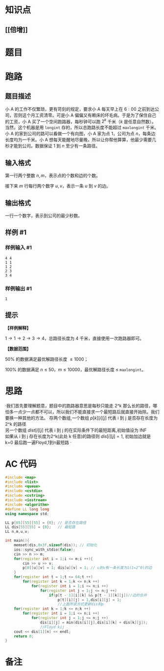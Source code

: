 # 知识点
  ## [[倍增]]
# 题目
 # 跑路

## 题目描述

小 A 的工作不仅繁琐，更有苛刻的规定，要求小 A 每天早上在 $6:00$ 之前到达公司，否则这个月工资清零。可是小 A 偏偏又有赖床的坏毛病。于是为了保住自己的工资，小 A 买了一个空间跑路器，每秒钟可以跑 $2^k$ 千米（$k$ 是任意自然数）。当然，这个机器是用 `longint` 存的，所以总跑路长度不能超过 `maxlongint` 千米。小 A 的家到公司的路可以看做一个有向图，小 A 家为点 $1$，公司为点 $n$，每条边长度均为一千米。小 A 想每天能醒地尽量晚，所以让你帮他算算，他最少需要几秒才能到公司。数据保证 $1$ 到 $n$ 至少有一条路径。

## 输入格式

第一行两个整数 $n,m$，表示点的个数和边的个数。

接下来 $m$ 行每行两个数字 $u,v$，表示一条 $u$ 到 $v$ 的边。

## 输出格式

一行一个数字，表示到公司的最少秒数。

## 样例 #1

### 样例输入 #1

```
4 4
1 1
1 2
2 3
3 4
```

### 样例输出 #1

```
1
```

## 提示

**【样例解释】**

$1 \to 1 \to 2 \to 3 \to 4$，总路径长度为 $4$ 千米，直接使用一次跑路器即可。

**【数据范围】**

$50\%$ 的数据满足最优解路径长度 $\leqslant 1000$；

$100\%$ 的数据满足 $n \leqslant 50$，$m \leqslant 10000$，最优解路径长度 $\leqslant$ `maxlongint`。

# 思路
·我们首先要理解题意，题目中的跑路器意思是每秒只能走 2^k 那么长的路径，哪怕多一点少一点都不可以，所以我们不能直接求一个最短路后就直接开始除。我们要换一种其他的方法。
存两个数组,一个数组 $p[k][i][j]$ 代表 i 到 j 是否存在长度为 2^k 的路径  
另一个数组 $dist[i][j]$ 代表 i 到 j 的在实际条件下的最短距离,初始值设为 INF  
如果从 i 到 j 存在长度为2^k(此处 k 任意)的路径则 $dis[i][j]=1$,
初始加边就是 k=0
最后跑一遍Floyd,1到n最短路
·
# AC 代码
```cpp
#include <map>
#include <list>
#include <queue>
#include <cstdio>
#include <cstring>
#include <iostream>
#include <algorithm>
#define LL long long
using namespace std;

LL p[65][55][55] = {0}; // 是否存在路径
LL dis[55][55] = {0};   // 最短路
LL n,m,u,v;

int main(){
	memset(dis,0x3f,sizeof(dis)); // 初始化
	ios::sync_with_stdio(false);
	cin >> n >> m;
	for(register int i = 1;i <= m;i ++){
		cin >> u >> v;
		p[0][u][v] = 1; dis[u][v] = 1; // u到v有一条长度为1(1=2^0)的边
	}
	for(register int t = 1;t <= 64;t ++)
		for(register int k = 1;k <= n;k ++)
			for(register int i = 1;i <= n;i ++)
				for(register int j = 1;j <= n;j ++)
					if(p[t - 1][i][k] && p[t - 1][k][j])//边的合并
						p[t][i][j] = 1,dis[i][j] = 1;
						//上面所说方式更新dis和p
    for(register int k = 1;k <= n;k ++)
		for(register int i = 1;i <= n;i ++)
			for(register int j = 1;j <= n;j ++)
				dis[i][j] = min(dis[i][j],dis[i][k] + dis[k][j]);
                //Floyd kij
	cout << dis[1][n] << endl;
	return 0;
}

```
# 备注

